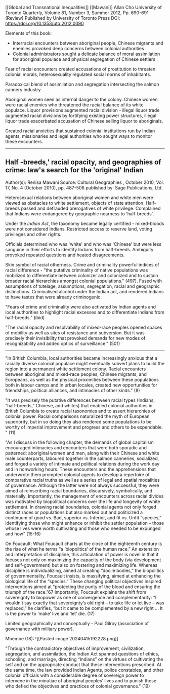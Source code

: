 [[Global and Transnational Inequalities]] [[Mawani]]
Allan Cho University of Toronto Quarterly, Volume 81, Number 3, Summer 2012, Pp. 690-691 (Review) Published by University of Toronto Press
DOI: https://doi.org/10.1353/utq.2012.0090

Elements of this book:
-  Interracial encounters between aboriginal people, Chinese migrants and enemies provoked deep concerns between colonial authorities
- Colonial administrators sought a delicate balance of moral assimilation for aboriginal populace and physical segregation of Chinese settlers

Fear of racial encounters created accusations of prostitution to threaten colonial morals, heterosexuality regulated social norms of inhabitants.

Paradoxical blend of assimilation and segregation intersecting the salmon cannery industry.

Aboriginal women seen as internal danger to the colony.
Chinese women were racial enemies who threatened the racial balance of its white populace.
Liquor provisions augmented racial division - illegal liquor trade augmented racial divisions by fortifying existing power structures, illegal liquor trade exacerbated accusation of Chinese selling liquor to aboriginals.

Created racial anxieties that sustained colonial institutions run by Indian agents, missionaries and legal authorities who sought ways to monitor these encounters.

---
## Half -breeds,' racial opacity, and geographies of crime: law's search for the 'original' Indian

Author(s): Renisa Mawani
Source: Cultural Geographies , October 2010, Vol. 17, No. 4 (October 2010), pp. 487-506 published by: Sage Publications, Ltd.


Heterosexual relations between aboriginal women and white men were viewed as obstacles to white settlement, objects of state attention.
Half-breeds passed and defrauded prerogatives of white privilege.
Complained that Indians were endangered by geographic nearness to 'half-breeds'.

Under the *Indian Act*, the taxonomy became legally certified - mixed-bloods were not considered Indians. Restricted access to reserve land, voting privileges and other rights.

Officials determined who was 'white' and who was 'Chinese' but were less sanguine in their efforts to identify Indians from half-breeds. Ambiguity provoked repeated questions and heated disagreements. 

Skin symbol of racial otherness. Crime and criminality powerful indices of racial difference - "the putative criminality of native populations was mobilized to differentiate between colonizer and colonized and to sustain broader racial hierarchies amongst colonial populations." (497). Fused with assumptions of tutelage, assumptions, segregation, racial and geographic distinctions. Criminalised alcohol under the Indian act, and rendered Indians to have tastes that were already criminogenic.

"Fears of crime and criminality were also activated by Indian agents and local authorities to highlight racial excesses and to differentiate Indians from half-breeds." (ibid)

"The racial opacity and resolvability of mixed-race peoples opened spaces of mobility as well as sites of resistance and subversion. But it was precisely their invisibility that provoked demands for new modes of recognizability and added optics of surveillance." (501)

---

"In British Columbia, local authorities became increasingly anxious that a racially diverse colonial populace might eventually subvert plans to build the region into a permanent white settlement colony. Racial encounters between aboriginal and mixed-race peoples, Chinese migrants, and Europeans, as well as the physical proximities between these populations both in labour camps and in urban locales, created new opportunities for friendships, political alliances, and intimacies of other kinds." (8)

"It was precisely the putative differences between racial types (Indians, “half-breeds,” Chinese, and whites) that enabled colonial authorities in British Columbia to create racial taxonomies and to assert hierarchies of colonial power. Racial comparisons naturalized the myth of European superiority, but in so doing they also rendered some populations to be worthy of imperial improvement and progress and others to be expendable. " (11) 

"As I discuss in the following chapter, the demands of global capitalism encouraged intimacies and encounters that were both sporadic and patterned; aboriginal women and men, along with their Chinese and white male counterparts, laboured together in the salmon canneries, socialized, and forged a variety of intimate and political relations during the work day and in nonworking hours. These encounters and the apprehensions that underwrote them prompted colonial agents to develop a repertoire of comparative racial truths as well as a series of legal and spatial modalities of governance. Although the latter were not always successful, they were aimed at reinscribing racial boundaries, discursively, symbolically, and materially. Importantly, the management of encounters across racial divides was motivated by biopolitical concerns over the life and longevity of white settlement. In drawing racial boundaries, colonial agents not only forged distinct races or populations but also marked out and politicized a continuum of good vs. Bad, superior vs. Inferior, and fit vs. Unfit “species,” identifying those who might enhance or inhibit the settler population – those whose lives were worth cultivating and those who needed to be expunged and how" (15-16)

On Foucault:
What Foucault charts at the close of the eighteenth century is the rise of what he terms “a ‘biopolitics’ of the human race.” An extension and interpretation of discipline, this articulation of power is novel in that it focuses not only on maximizing the capacity of the body (via development and self-government) but also on fostering and maximizing life. Whereas discipline is individualizing, aimed at creating “docile bodies,” the biopolitics of governmentality, Foucault insists, is massifying, aimed at enhancing the biological life of the “species.” These changing political objectives inspired interventions aimed at “protecting the purity of the blood and ensuring the triumph of the race.”67 Importantly, Foucault explains the shift from sovereignty to biopower as one of convergence and complementarity: “I wouldn’t say exactly that sovereignty’s old right – to take life or let live – was replaced,” he clarifies, “but it came to be complemented by a new right ... It is the power to ‘make’ live and ‘let’ die. (17)

Limited geographically and conceptually - Paul Gilroy (association of governance with military power),

Mbembe (18): ![[Pasted image 20240415192228.png]]

"Through the contradictory objectives of improvement, civilization, segregation, and assimilation, the Indian Act spanned questions of ethics, schooling, and marriage, directing “Indians” on the virtues of cultivating the self and on the appropriate conduct that these interventions prescribed. At the same time, the law provided Indian Agents, police constables, and other colonial officials with a considerable degree of sovereign power to intervene in the minutiae of aboriginal peoples’ lives and to punish those who defied the objectives and practices of colonial governance." (19)